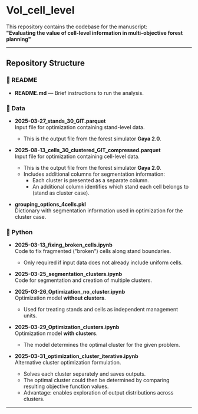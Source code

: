 # VoI_cell_level

This repository contains the codebase for the manuscript:  
**"Evaluating the value of cell-level information in multi-objective forest planning"**

---

## Repository Structure

### 📄 README
- **README.md** — Brief instructions to run the analysis.

### 📂 Data
- **2025-03-27_stands_30_GIT.parquet**  
  Input file for optimization containing stand-level data.  
  - This is the output file from the forest simulator **Gaya 2.0**.

- **2025-08-13_cells_30_clustered_GIT_compressed.parquet**  
  Input file for optimization containing cell-level data.  
  - This is the output file from the forest simulator **Gaya 2.0**.  
  - Includes additional columns for segmentation information:  
    - Each cluster is presented as a separate column.  
    - An additional column identifies which stand each cell belongs to (stand as cluster case).  

- **grouping_options_4cells.pkl**  
  Dictionary with segmentation information used in optimization for the cluster case.

### 📂 Python
- **2025-03-13_fixing_broken_cells.ipynb**  
  Code to fix fragmented ("broken") cells along stand boundaries.  
  - Only required if input data does not already include uniform cells.

- **2025-03-25_segmentation_clusters.ipynb**  
  Code for segmentation and creation of multiple clusters.

- **2025-03-26_Optimization_no_cluster.ipynb**  
  Optimization model **without clusters**.  
  - Used for treating stands and cells as independent management units.

- **2025-03-29_Optimization_clusters.ipynb**  
  Optimization model **with clusters**.  
  - The model determines the optimal cluster for the given problem.

- **2025-03-31_optimization_cluster_iterative.ipynb**  
  Alternative cluster optimization formulation.  
  - Solves each cluster separately and saves outputs.  
  - The optimal cluster could then be determined by comparing resulting objective function values.  
  - Advantage: enables exploration of output distributions across clusters.

---





  
